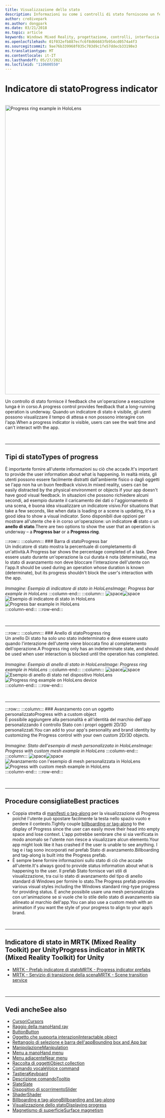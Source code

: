 ```yaml
---
title: Visualizzazione dello stato
description: Informazioni su come i controlli di stato forniscono un feedback all'utente che è in corso un'operazione a esecuzione lunga nelle app di realtà mista.
author: cre8ivepark
ms.author: dongpark
ms.date: 03/21/2018
ms.topic: article
keywords: Windows Mixed Reality, progettazione, controlli, interfaccia utente, ux, indicatore di stato, visore di realtà mista, visore windows di realtà mista, visore di realtà virtuale, HoloLens, MRTK, Mixed Reality Toolkit
ms.openlocfilehash: 01f032efb887ecfc6f8d66683fb954cd0574a4f3
ms.sourcegitcommit: 9ae76b339968f035c703d9c1fe57ddecb33198e3
ms.translationtype: MT
ms.contentlocale: it-IT
ms.lasthandoff: 05/27/2021
ms.locfileid: "110600550"
---
```

# <a name="progress-indicator"></a><span data-ttu-id="ec32a-104">Indicatore di stato</span><span class="sxs-lookup"><span data-stu-id="ec32a-104">Progress indicator</span></span>

<br>

<img src="images/MRTK_ProgressIndicator.gif" alt="Progress ring example in HoloLens" width="940px">

<span data-ttu-id="ec32a-105">Un controllo di stato fornisce il feedback che un'operazione a esecuzione lunga è in corso.</span><span class="sxs-lookup"><span data-stu-id="ec32a-105">A progress control provides feedback that a long-running operation is underway.</span></span> <span data-ttu-id="ec32a-106">Quando un indicatore di stato è visibile, gli utenti possono visualizzare il tempo di attesa e non possono interagire con l'app.</span><span class="sxs-lookup"><span data-stu-id="ec32a-106">When a progress indicator is visible, users can see the wait time and can't interact with the app.</span></span>

<br>

---

## <a name="types-of-progress"></a><span data-ttu-id="ec32a-107">Tipi di stato</span><span class="sxs-lookup"><span data-stu-id="ec32a-107">Types of progress</span></span>

<span data-ttu-id="ec32a-108">È importante fornire all'utente informazioni su ciò che accade.</span><span class="sxs-lookup"><span data-stu-id="ec32a-108">It's important to provide the user information about what is happening.</span></span> <span data-ttu-id="ec32a-109">In realtà mista, gli utenti possono essere facilmente distratti dall'ambiente fisico o dagli oggetti se l'app non ha un buon feedback visivo.</span><span class="sxs-lookup"><span data-stu-id="ec32a-109">In mixed reality, users can be easily distracted by the physical environment or objects if your app doesn't have good visual feedback.</span></span> <span data-ttu-id="ec32a-110">In situazioni che possono richiedere alcuni secondi, ad esempio durante il caricamento dei dati o l'aggiornamento di una scena, è buona idea visualizzare un indicatore visivo.</span><span class="sxs-lookup"><span data-stu-id="ec32a-110">For situations that take a few seconds, like when data is loading or a scene is updating, it's a good idea to show a visual indicator.</span></span> <span data-ttu-id="ec32a-111">Sono disponibili due opzioni per mostrare all'utente che è in corso un'operazione: un indicatore **di** stato o un **anello di stato**.</span><span class="sxs-lookup"><span data-stu-id="ec32a-111">There are two options to show the user that an operation is underway – a **Progress bar** or a **Progress ring**.</span></span>

:::row:::
    :::column:::
        ### <a name="progress-barbr"></a><span data-ttu-id="ec32a-112">Barra di stato</span><span class="sxs-lookup"><span data-stu-id="ec32a-112">Progress bar</span></span><br>
        <span data-ttu-id="ec32a-113">Un indicatore di stato mostra la percentuale di completamento di un'attività.</span><span class="sxs-lookup"><span data-stu-id="ec32a-113">A Progress bar shows the percentage completed of a task.</span></span> <span data-ttu-id="ec32a-114">Deve essere usato durante un'operazione la cui durata è nota (determinata), ma lo stato di avanzamento non deve bloccare l'interazione dell'utente con l'app.</span><span class="sxs-lookup"><span data-stu-id="ec32a-114">It should be used during an operation whose duration is known (determinate), but its progress shouldn't block the user's interaction with the app.</span></span><br>
        <br>
        <span data-ttu-id="ec32a-115">*Immagine: Esempio di indicatore di stato in HoloLens*</span><span class="sxs-lookup"><span data-stu-id="ec32a-115">*Image: Progress bar example in HoloLens*</span></span>
    :::column-end:::
        :::column:::
        <span data-ttu-id="ec32a-116">![space](images/spacer-20x582.png)</span><span class="sxs-lookup"><span data-stu-id="ec32a-116">![space](images/spacer-20x582.png)</span></span><br>
       <span data-ttu-id="ec32a-117">![Esempio di indicatore di stato in HoloLens](images/640px-progressbar.jpg)</span><span class="sxs-lookup"><span data-stu-id="ec32a-117">![Progress bar example in HoloLens](images/640px-progressbar.jpg)</span></span><br>
    :::column-end:::
:::row-end:::

<br>

---

:::row:::
    :::column:::
        ### <a name="progress-ringbr"></a><span data-ttu-id="ec32a-118">Anello di stato</span><span class="sxs-lookup"><span data-stu-id="ec32a-118">Progress ring</span></span><br>
        <span data-ttu-id="ec32a-119">Un anello Di stato ha solo uno stato indeterminato e deve essere usato quando l'interazione dell'utente viene bloccata fino al completamento dell'operazione.</span><span class="sxs-lookup"><span data-stu-id="ec32a-119">A Progress ring only has an indeterminate state, and should be used when user interaction is blocked until the operation has completed.</span></span><br>
        <br>
        <span data-ttu-id="ec32a-120">*Immagine: Esempio di anello di stato in HoloLens*</span><span class="sxs-lookup"><span data-stu-id="ec32a-120">*Image: Progress ring example in HoloLens*</span></span>
    :::column-end:::
        :::column:::
        <span data-ttu-id="ec32a-121">![space](images/spacer-20x582.png)</span><span class="sxs-lookup"><span data-stu-id="ec32a-121">![space](images/spacer-20x582.png)</span></span><br>
       <span data-ttu-id="ec32a-122">![Esempio di anello di stato nel dispositivo HoloLens](images/640px-progressring.jpg)</span><span class="sxs-lookup"><span data-stu-id="ec32a-122">![Progress ring example on HoloLens device](images/640px-progressring.jpg)</span></span><br>
    :::column-end:::
:::row-end:::

<br>

---

:::row:::
    :::column:::
        ### <a name="progress-with-a-custom-objectbr"></a><span data-ttu-id="ec32a-123">Avanzamento con un oggetto personalizzato</span><span class="sxs-lookup"><span data-stu-id="ec32a-123">Progress with a custom object</span></span><br>
        <span data-ttu-id="ec32a-124">È possibile aggiungere alla personalità e all'identità del marchio dell'app personalizzando il controllo Stato con i propri oggetti 2D/3D personalizzati.</span><span class="sxs-lookup"><span data-stu-id="ec32a-124">You can add to your app's personality and brand identity by customizing the Progress control with your own custom 2D/3D objects.</span></span><br>
        <br>
        <span data-ttu-id="ec32a-125">*Immagine: Stato dell'esempio di mesh personalizzata in HoloLens*</span><span class="sxs-lookup"><span data-stu-id="ec32a-125">*Image: Progress with custom mesh example in HoloLens*</span></span>
    :::column-end:::
        :::column:::
        <span data-ttu-id="ec32a-126">![space](images/spacer-20x582.png)</span><span class="sxs-lookup"><span data-stu-id="ec32a-126">![space](images/spacer-20x582.png)</span></span><br>
       <span data-ttu-id="ec32a-127">![Avanzamento con l'esempio di mesh personalizzata in HoloLens](images/640px-progresscustom.jpg)</span><span class="sxs-lookup"><span data-stu-id="ec32a-127">![Progress with custom mesh example in HoloLens](images/640px-progresscustom.jpg)</span></span><br>
    :::column-end:::
:::row-end:::

<br>

---

## <a name="best-practices"></a><span data-ttu-id="ec32a-128">Procedure consigliate</span><span class="sxs-lookup"><span data-stu-id="ec32a-128">Best practices</span></span>

* <span data-ttu-id="ec32a-129">Coppia stretta di [manifesti o tag-along](billboarding-and-tag-along.md) per la visualizzazione di Progress poiché l'utente può spostare facilmente la testa nello spazio vuoto e perdere il contesto.</span><span class="sxs-lookup"><span data-stu-id="ec32a-129">Tightly couple [billboarding or tag-along](billboarding-and-tag-along.md) to the display of Progress since the user can easily move their head into empty space and lose context.</span></span> <span data-ttu-id="ec32a-130">L'app potrebbe sembrare che si sia verificata in modo anomalo se l'utente non riesce a visualizzare alcun elemento.</span><span class="sxs-lookup"><span data-stu-id="ec32a-130">Your app might look like it has crashed if the user is unable to see anything.</span></span> <span data-ttu-id="ec32a-131">I tag e i tag sono incorporati nel prefab Stato di avanzamento.</span><span class="sxs-lookup"><span data-stu-id="ec32a-131">Billboarding and tag-along is built into the Progress prefab.</span></span>
* <span data-ttu-id="ec32a-132">È sempre bene fornire informazioni sullo stato di ciò che accade all'utente.</span><span class="sxs-lookup"><span data-stu-id="ec32a-132">It's always good to provide status information about what is happening to the user.</span></span> <span data-ttu-id="ec32a-133">Il prefab Stato fornisce vari stili di visualizzazione, tra cui lo stato di avanzamento del tipo di anello standard di Windows per fornire lo stato.</span><span class="sxs-lookup"><span data-stu-id="ec32a-133">The Progress prefab provides various visual styles including the Windows standard ring-type progress for providing status.</span></span> <span data-ttu-id="ec32a-134">È anche possibile usare una mesh personalizzata con un'animazione se si vuole che lo stile dello stato di avanzamento sia allineato al marchio dell'app.</span><span class="sxs-lookup"><span data-stu-id="ec32a-134">You can also use a custom mesh with an animation if you want the style of your progress to align to your app’s brand.</span></span>

<br>

---

## <a name="progress-indicator-in-mrtk-mixed-reality-toolkit-for-unity"></a><span data-ttu-id="ec32a-135">Indicatore di stato in MRTK (Mixed Reality Toolkit) per Unity</span><span class="sxs-lookup"><span data-stu-id="ec32a-135">Progress indicator in MRTK (Mixed Reality Toolkit) for Unity</span></span>

* [<span data-ttu-id="ec32a-136">MRTK - Prefab indicatore di stato</span><span class="sxs-lookup"><span data-stu-id="ec32a-136">MRTK - Progress indicator prefabs</span></span>](https://github.com/microsoft/MixedRealityToolkit-Unity/tree/main/Assets/MRTK/SDK/Features/UX/Prefabs/ProgressIndicators)
* [<span data-ttu-id="ec32a-137">MRTK - Servizio di transizione della scena</span><span class="sxs-lookup"><span data-stu-id="ec32a-137">MRTK - Scene transition service</span></span>](/windows/mixed-reality/mrtk-unity/features/extensions/scene-transition-service)


<br>

---

## <a name="see-also"></a><span data-ttu-id="ec32a-138">Vedi anche</span><span class="sxs-lookup"><span data-stu-id="ec32a-138">See also</span></span>

* [<span data-ttu-id="ec32a-139">Cursori</span><span class="sxs-lookup"><span data-stu-id="ec32a-139">Cursors</span></span>](cursors.md)
* [<span data-ttu-id="ec32a-140">Raggio della mano</span><span class="sxs-lookup"><span data-stu-id="ec32a-140">Hand ray</span></span>](point-and-commit.md)
* [<span data-ttu-id="ec32a-141">Button</span><span class="sxs-lookup"><span data-stu-id="ec32a-141">Button</span></span>](button.md)
* [<span data-ttu-id="ec32a-142">Oggetto che supporta interazioni</span><span class="sxs-lookup"><span data-stu-id="ec32a-142">Interactable object</span></span>](interactable-object.md)
* [<span data-ttu-id="ec32a-143">Rettangolo di selezione e barra dell'app</span><span class="sxs-lookup"><span data-stu-id="ec32a-143">Bounding box and App bar</span></span>](app-bar-and-bounding-box.md)
* [<span data-ttu-id="ec32a-144">Manipolazione</span><span class="sxs-lookup"><span data-stu-id="ec32a-144">Manipulation</span></span>](direct-manipulation.md)
* [<span data-ttu-id="ec32a-145">Menu a mano</span><span class="sxs-lookup"><span data-stu-id="ec32a-145">Hand menu</span></span>](hand-menu.md)
* [<span data-ttu-id="ec32a-146">Menu adiacente</span><span class="sxs-lookup"><span data-stu-id="ec32a-146">Near menu</span></span>](near-menu.md)
* [<span data-ttu-id="ec32a-147">Raccolta di oggetti</span><span class="sxs-lookup"><span data-stu-id="ec32a-147">Object collection</span></span>](object-collection.md)
* [<span data-ttu-id="ec32a-148">Comando vocale</span><span class="sxs-lookup"><span data-stu-id="ec32a-148">Voice command</span></span>](voice-input.md)
* [<span data-ttu-id="ec32a-149">Tastiera</span><span class="sxs-lookup"><span data-stu-id="ec32a-149">Keyboard</span></span>](keyboard.md)
* [<span data-ttu-id="ec32a-150">Descrizione comando</span><span class="sxs-lookup"><span data-stu-id="ec32a-150">Tooltip</span></span>](tooltip.md)
* [<span data-ttu-id="ec32a-151">Slate</span><span class="sxs-lookup"><span data-stu-id="ec32a-151">Slate</span></span>](slate.md)
* [<span data-ttu-id="ec32a-152">Dispositivo di scorrimento</span><span class="sxs-lookup"><span data-stu-id="ec32a-152">Slider</span></span>](slider.md)
* [<span data-ttu-id="ec32a-153">Shader</span><span class="sxs-lookup"><span data-stu-id="ec32a-153">Shader</span></span>](shader.md)
* [<span data-ttu-id="ec32a-154">Billboarding e tag-along</span><span class="sxs-lookup"><span data-stu-id="ec32a-154">Billboarding and tag-along</span></span>](billboarding-and-tag-along.md)
* [<span data-ttu-id="ec32a-155">Visualizzazione dello stato</span><span class="sxs-lookup"><span data-stu-id="ec32a-155">Displaying progress</span></span>](progress.md)
* [<span data-ttu-id="ec32a-156">Magnetismo di superficie</span><span class="sxs-lookup"><span data-stu-id="ec32a-156">Surface magnetism</span></span>](surface-magnetism.md)